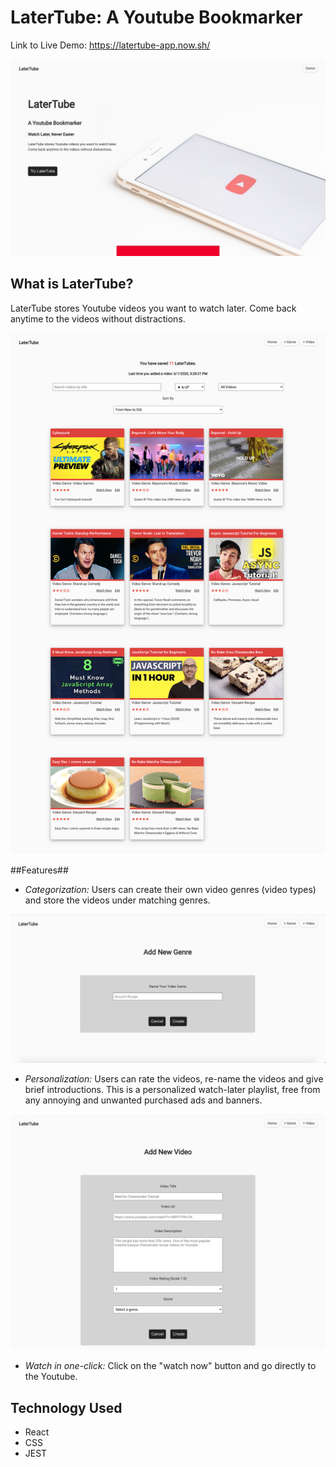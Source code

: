 # LaterTube: A Youtube Bookmarker

Link to Live Demo: https://latertube-app.now.sh/

![Landing Page](./markdown-images/landing-page.jpg)


## What is LaterTube?

LaterTube stores Youtube videos you want to watch later. Come back anytime to the videos without distractions.

![Home Demo](./markdown-images/home-demo.png)

##Features##

- *Categorization:* Users can create their own video genres (video types) and store the videos under matching genres.

![Create Genre](./markdown-images/create-genre.jpg)

- *Personalization:* Users can rate the videos, re-name the videos and give brief introductions. This is a personalized watch-later playlist, free from any annoying and unwanted purchased ads and banners.

![Add Video](./markdown-images/add-video.png)

- *Watch in one-click:* Click on the "watch now" button and go directly to the Youtube.

## Technology Used
- React
- CSS
- JEST